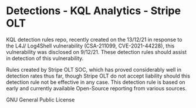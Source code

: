 # Detections - KQL Analytics - Stripe OLT
KQL detection rules repo, recently created on the 13/12/21 in response to the L4J/ Log4Shell vulnerability (CSA-211099, CVE-2021-44228), this vulnerability was disclosed on 9/12/21. These detection rules should assist in detection of this vulnerability. 

Rules created by Stripe OLT SOC, which has proved considerably well in detection rates thus far, though Stripe OLT do not accept liability should this detection rule not be effective in any case. This detection rule is based on early and currently available Open-Source reporting from various sources.

GNU General Public License
